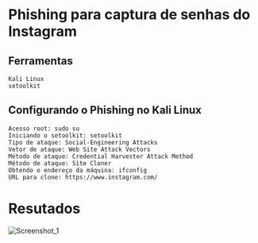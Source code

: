 # Phishing para captura de senhas do Instagram
## Ferramentas

    Kali Linux
    setoolkit

## Configurando o Phishing no Kali Linux

    Acesso root: sudo su
    Iniciando o setoolkit: setoolkit
    Tipo de ataque: Social-Engineering Attacks
    Vetor de ataque: Web Site Attack Vectors
    Método de ataque: Credential Harvester Attack Method 
    Método de ataque: Site Cloner
    Obtendo o endereço da máquina: ifconfig
    URL para clone: https://www.instagram.com/

# Resutados
![Screenshot_1](https://github.com/user-attachments/assets/552d84b7-b470-4e61-ae9e-54ff8afede94)
